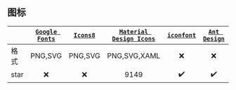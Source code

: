 ## 图标
|  | [`Google Fonts`](https://material.io/icons/) | [`Icons8`](http://icons8.com/material-icons/) | [`Material Design Icons`](https://materialdesignicons.com) | [`iconfont`](https://www.iconfont.cn/) | [`Ant Design`](https://ant.design/components/icon/) | [`Icomoon`](https://icomoon.io/) |
|---|:---:|:---:|:---:|:---:|:---:|:---:|
| 格式 | PNG,SVG | PNG,SVG | PNG,SVG,XAML | :x:                      | :x:                | :heavy_check_mark:\*\* |
| star | :x:                 | :x:                | 9149 | :heavy_check_mark:       | :heavy_check_mark: | :heavy_check_mark:     |
